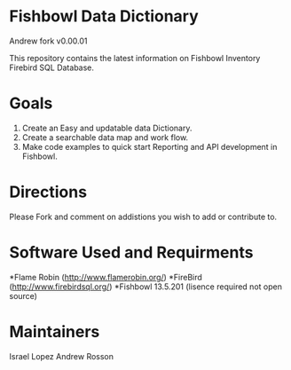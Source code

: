 Fishbowl Data Dictionary 
======================
Andrew fork v0.00.01

This repository contains the latest information on Fishbowl Inventory Firebird SQL Database.

Goals
======================
1. Create an Easy and updatable data Dictionary.
2. Create a searchable data map and work flow.
3. Make code examples to quick start Reporting and API development in Fishbowl.

Directions
======================
Please Fork and comment on addistions you wish to add or contribute to. 

Software Used and Requirments
======================
*Flame Robin (http://www.flamerobin.org/)
*FireBird (http://www.firebirdsql.org/)
*Fishbowl 13.5.201 (lisence required not open source)



Maintainers
======================
Israel Lopez
Andrew Rosson
